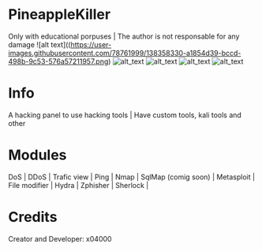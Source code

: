 # PineappleKiller
Only with educational porpuses | 
The author is not responsable for any damage
![alt text]((https://user-images.githubusercontent.com/78761999/138358330-a1854d39-bccd-498b-9c53-576a57211957.png)
![alt_text](http://ForTheBadge.com/images/badges/made-with-python.svg)
![alt_text](https://img.shields.io/badge/Maintained%3F-yes-green.svg)
![alt_text](https://img.shields.io/github/downloads/x04000/PineappleKiller/total.svg)
![alt_text](https://img.shields.io/github/watchers/x04000/PineappleKiller.svg)
# Info
A hacking panel to use hacking tools |
Have custom tools, kali tools and other
# Modules
DoS |
DDoS |
Trafic view |
Ping |
Nmap |
SqlMap (comig soon) |
Metasploit |
File modifier |
Hydra |
Zphisher |
Sherlock |
# Credits
Creator and Developer: x04000
